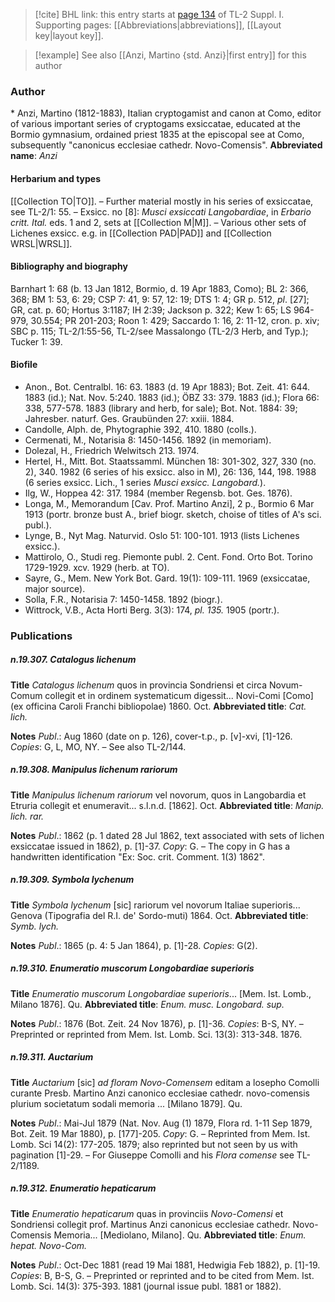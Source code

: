 > [!cite] BHL link: this entry starts at [page 134](https://www.biodiversitylibrary.org/page/33264861) of TL-2 Suppl. I.
> Supporting pages: [[Abbreviations|abbreviations]], [[Layout key|layout key]].

> [!example] See also [[Anzi, Martino {std. Anzi}|first entry]] for this author

### Author

\* Anzi, Martino (1812-1883), Italian cryptogamist and canon at Como, editor of various important series of cryptogams exsiccatae, educated at the Bormio gymnasium, ordained priest 1835 at the episcopal see at Como, subsequently "canonicus ecclesiae cathedr. Novo-Comensis". 
**Abbreviated name**: *Anzi*

#### Herbarium and types

[[Collection TO|TO]]. – Further material mostly in his series of exsiccatae, see TL-2/1: 55. – Exsicc. no \[8\]: *Musci exsiccati Langobardiae*, in *Erbario critt. Ital.* eds. 1 and 2, sets at [[Collection M|M]]. – Various other sets of Lichenes exsicc. e.g. in [[Collection PAD|PAD]] and [[Collection WRSL|WRSL]].

#### Bibliography and biography

Barnhart 1: 68 (b. 13 Jan 1812, Bormio, d. 19 Apr 1883, Como); BL 2: 366, 368; BM 1: 53, 6: 29; CSP 7: 41, 9: 57, 12: 19; DTS 1: 4; GR p. 512, *pl*. \[27\]; GR, cat. p. 60; Hortus 3:1187; IH 2:39; Jackson p. 322; Kew 1: 65; LS 964-979, 30.554; PR 201-203; Roon 1: 429; Saccardo 1: 16, 2: 11-12, cron. p. xiv; SBC p. 115; TL-2/1:55-56, TL-2/see Massalongo (TL-2/3 Herb, and Typ.); Tucker 1: 39.

#### Biofile

- Anon., Bot. Centralbl. 16: 63. 1883 (d. 19 Apr 1883); Bot. Zeit. 41: 644. 1883 (id.); Nat. Nov. 5:240. 1883 (id.); ÖBZ 33: 379. 1883 (id.); Flora 66: 338, 577-578. 1883 (library and herb, for sale); Bot. Not. 1884: 39; Jahresber. naturf. Ges. Graubünden 27: xxiii. 1884.
- Candolle, Alph. de, Phytographie 392, 410. 1880 (colls.).
- Cermenati, M., Notarisia 8: 1450-1456. 1892 (in memoriam).
- Dolezal, H., Friedrich Welwitsch 213. 1974.
- Hertel, H., Mitt. Bot. Staatssamml. München 18: 301-302, 327, 330 (no. 2), 340. 1982 (6 series of his exsicc. also in M), 26: 136, 144, 198. 1988 (6 series exsicc. Lich., 1 series *Musci exsicc. Langobard.*).
- Ilg, W., Hoppea 42: 317. 1984 (member Regensb. bot. Ges. 1876).
- Longa, M., Memorandum \[Cav. Prof. Martino Anzi\], 2 p., Bormio 6 Mar 1913 (portr. bronze bust A., brief biogr. sketch, choise of titles of A's sci. publ.).
- Lynge, B., Nyt Mag. Naturvid. Oslo 51: 100-101. 1913 (lists Lichenes exsicc.).
- Mattirolo, O., Studi reg. Piemonte publ. 2. Cent. Fond. Orto Bot. Torino 1729-1929. xcv. 1929 (herb. at TO).
- Sayre, G., Mem. New York Bot. Gard. 19(1): 109-111. 1969 (exsiccatae, major source).
- Solla, F.R., Notarisia 7: 1450-1458. 1892 (biogr.).
- Wittrock, V.B., Acta Horti Berg. 3(3): 174, *pl. 135.* 1905 (portr.).

### Publications

##### n.19.307. Catalogus lichenum

**Title**
*Catalogus lichenum* quos in provincia Sondriensi et circa Novum-Comum collegit et in ordinem systematicum digessit... Novi-Comi \[Como\] (ex officina Caroli Franchi bibliopolae) 1860. Oct.
**Abbreviated title**: *Cat. lich.*

**Notes**
*Publ*.: Aug 1860 (date on p. 126), cover-t.p., p. \[v\]-xvi, \[1\]-126. *Copies*: G, L, MO, NY. – See also TL-2/144.

##### n.19.308. Manipulus lichenum rariorum

**Title**
*Manipulus lichenum rariorum* vel novorum, quos in Langobardia et Etruria collegit et enumeravit... s.l.n.d. \[1862\]. Oct.
**Abbreviated title**: *Manip. lich. rar.*

**Notes**
*Publ*.: 1862 (p. 1 dated 28 Jul 1862, text associated with sets of lichen exsiccatae issued in 1862), p. \[1\]-37. *Copy*: G. – The copy in G has a handwritten identification "Ex: Soc. crit. Comment. 1(3) 1862".

##### n.19.309. Symbola lychenum

**Title**
*Symbola lychenum* \[sic\] rariorum vel novorum Italiae superioris... Genova (Tipografia del R.I. de' Sordo-muti) 1864. Oct.
**Abbreviated title**: *Symb. lych.*

**Notes**
*Publ*.: 1865 (p. 4: 5 Jan 1864), p. \[1\]-28. *Copies*: G(2).

##### n.19.310. Enumeratio muscorum Longobardiae superioris

**Title**
*Enumeratio muscorum Longobardiae superioris*... \[Mem. Ist. Lomb., Milano 1876\]. Qu.
**Abbreviated title**: *Enum. musc. Longobard. sup.*

**Notes**
*Publ*.: 1876 (Bot. Zeit. 24 Nov 1876), p. \[1\]-36. *Copies*: B-S, NY. – Preprinted or reprinted from Mem. Ist. Lomb. Sci. 13(3): 313-348. 1876.

##### n.19.311. Auctarium

**Title**
*Auctarium* \[sic\] *ad floram Novo-Comensem* editam a losepho Comolli curante Presb. Martino Anzi canonico ecclesiae cathedr. novo-comensis plurium societatum sodali memoria ... \[Milano 1879\]. Qu.

**Notes**
*Publ*.: Mai-Jul 1879 (Nat. Nov. Aug (1) 1879, Flora rd. 1-11 Sep 1879, Bot. Zeit. 19 Mar 1880), p. \[177\]-205. *Copy*: G. – Reprinted from Mem. Ist. Lomb. Sci 14(2): 177-205. 1879; also reprinted but not seen by us with pagination \[1\]-29. – For Giuseppe Comolli and his *Flora comense* see TL-2/1189.

##### n.19.312. Enumeratio hepaticarum

**Title**
*Enumeratio hepaticarum* quas in provinciis *Novo-Comensi* et Sondriensi collegit prof. Martinus Anzi canonicus ecclesiae cathedr. Novo-Comensis Memoria... \[Mediolano, Milano\]. Qu.
**Abbreviated title**: *Enum. hepat. Novo-Com.*

**Notes**
*Publ*.: Oct-Dec 1881 (read 19 Mai 1881, Hedwigia Feb 1882), p. \[1\]-19. *Copies*: B, B-S, G. – Preprinted or reprinted and to be cited from Mem. Ist. Lomb. Sci. 14(3): 375-393. 1881 (journal issue publ. 1881 or 1882).

